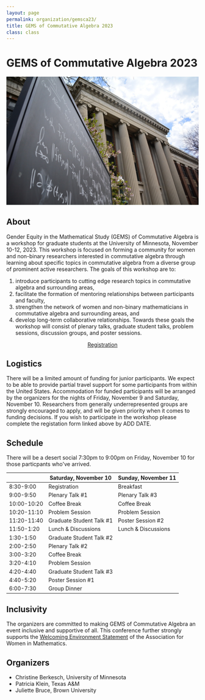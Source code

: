 ```yaml
---
layout: page
permalink: organization/gemsca23/
title: GEMS of Commutative Algebra 2023
class: class
---
```


# GEMS of Commutative Algebra 2023
![GOS](/images/umn.jpg "UMN Math Building")

## About
Gender Equity in the Mathematical Study (GEMS) of Commutative Algebra is a workshop for graduate students at the University of Minnesota, November 10-12, 2023. This workshop is focused on forming a community for women and non-binary researchers interested in commutative algebra through learning about specific topics in commutative algebra from a diverse group of prominent active researchers. The goals of this workshop are to:
1. introduce participants to cutting edge research topics in commutative algebra and surrounding areas,
2. facilitate the formation of mentoring relationships between participants and faculty,
3. strengthen the network of women and non-binary mathematicians in commutative
algebra and surrounding areas, and
4. develop long-term collaborative relationships.
Towards these goals the workshop will consist of plenary talks, graduate student talks, problem sessions, discussion groups, and poster sessions.

<div class="button-container" style="text-align: center">
    <a href="https://scholar.harvard.edu/files/joeharris/files/000-final-3264.pdf" class="button" style="margin:5px">
    <i class="fas fa-book" aria-hidden="true"></i>
    Registration
    </a>
</div>

## Logistics

There will be a limited amount of funding for junior participants. We expect to be able to provide partial travel support for some participants from within the United States. Accommodation for funded participants will be arranged by the organizers for the nights of Friday, November 9 and Saturday, November 10. Researchers from generally underrepresented groups are strongly encouraged to apply, and will be given priority when it comes to funding decisions. If you wish to participate in the workshop please complete the registation form linked above by ADD DATE.

## Schedule 

There will be a desert social 7:30pm to 9:00pm on Friday, November 10 for those particpants who've arrived.

|                     | Saturday, November 10      | Sunday, November 11 |
| --------              | ---------  | -----  |
| 8:30-9:00 | Registration | Breakfast |
| 9:00-9:50 | Plenary Talk #1 | Plenary Talk #3 |
| 10:00-10:20 | Coffee Break | Coffee Break |
| 10:20-11:10 | Problem Session | Problem Session |
| 11:20-11:40 | Graduate Student Talk #1 | Poster Session #2 |
| 11:50-1:20 | Lunch & Discussions | Lunch & Discussions |
| 1:30-1:50 | Graduate Student Talk #2 | |
| 2:00-2:50 | Plenary Talk #2 | |
| 3:00-3:20 | Coffee Break | |
| 3:20-4:10 | Problem Session | |
| 4:20-4:40 | Graduate Student Talk #3 | |
| 4:40-5:20 | Poster Session #1 | |
| 6:00-7:30 | Group Dinner | |


## Inclusivity

The organizers are committed to making GEMS of Commutative Algebra an event inclusive and supportive of all. This conference further strongly supports the [Welcoming Environment Statement](https://awm-math.org/policy-advocacy/welcoming-environment/) of the Association for Women in Mathematics.

## Organizers
- Christine Berkesch, University of Minnesota
- Patricia Klein, Texas A&M
- Juliette Bruce, Brown University

